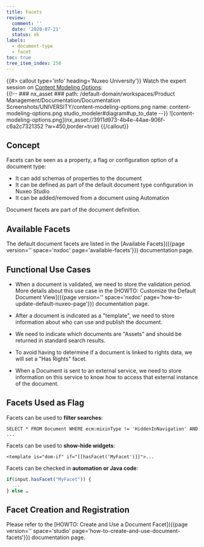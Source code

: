 ```yaml
---
title: Facets
review:
  comment: ''
  date: '2020-07-21'
  status: ok
labels:
  - document-type
  - facet
toc: true
tree_item_index: 250
---
```


{{#> callout type='info' heading='Nuxeo University'}}
Watch the expert session on [Content Modeling Options](https://university.hyland.com/courses/e4025):</br>
{{!--     ### nx_asset ###
    path: /default-domain/workspaces/Product Management/Documentation/Documentation Screenshots/UNIVERSITY/content-modeling-options.png
    name: content-modeling-options.png
    studio_modeler#diagram#up_to_date
--}}
![content-modeling-options.png](nx_asset://3911d973-4b4e-44ae-906f-c6a2c7321352 ?w=450,border=true)
{{/callout}}

## Concept

Facets can be seen as a property, a flag or configuration option of a document type:
- It can add schemas of properties to the document
- It can be defined as part of the default document type configuration in Nuxeo Studio
- It can be added/removed from a document using Automation

Document facets are part of the document definition.

## Available Facets

The default document facets are listed in the [Available Facets]({{page version='' space='nxdoc' page='available-facets'}}) documentation page.

## Functional Use Cases

- When a document is validated, we need to store the validation period.</br>
  More details about this use case in the [HOWTO: Customize the Default Document View]({{page version='' space='nxdoc' page='how-to-update-default-nuxeo-page'}}) documentation page.

- After a document is indicated as a "template", we need to store information about who can use and publish the document.

- We need to indicate which documents are "Assets" and should be returned in standard search results.

- To avoid having to determine if a document is linked to rights data, we will set a "Has Rights" facet.

- When a Document is sent to an external service, we need to store information on this service to know how to access that external instance of the document.

## Facets Used as Flag

Facets can be used to **filter searches**:
```
SELECT * FROM Document WHERE ecm:mixinType != 'HiddenInNavigation' AND ...
```

Facets can be used to **show-hide widgets**:
```
<template is="dom-if" if="[[hasFacet('MyFacet')]]">...
```

Facets can be checked in **automation or Java code**:
```js
if(input.hasFacet("MyFacet")) {
  ...
} else …
```

## Facet Creation and Registration

Please refer to the [HOWTO: Create and Use a Document Facet]({{page version='' space='studio' page='how-to-create-and-use-document-facets'}}) documentation page.
